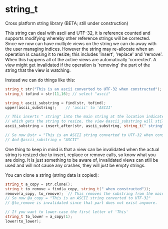# string_t

Cross platform string library (BETA; still under construction)

This string can deal with ascii and UTF-32, it is reference counted and
supports modifying whereby other reference strings will be corrected.
Since we now can have multiple views on the string we can do away with the user
managing indices. However the string may re-allocate when an operation is causing
it to resize; this includes 'insert', 'replace' and 'remove'.
When this happens all of the active views are automatically 'corrected'. A view
might get invalidated if the operation is 'removing' the part of the string that
the view is watching.

Instead we can do things like this:

``` c++
string_t str("This is an ascii converted to UTF-32 when constructed");
string_t tofind = str(11,16); // select "ascii"

string_t ascii_substring = find(str, tofind);
upper(ascii_substring);    // 'ascii' to 'ASCII'

// This inserts " string" into the main string at the location indicated by @ascii_substring
// which gets the string to resize, the view @ascii_substring will still be correct.
ascii_substring = insert_after(str, ascii_substring, string_t(" string"));

// So now @str = "This is an ASCII string converted to UTF-32 when constructed"
// And @ascii_substring = "ASCII"
```

One thing to keep in mind is that a view can be invalidated when the actual string is
resized due to insert, replace or remove calls, so know what you are doing. It is just
something to be aware of, invalidated views can still be used and will not cause any
crashes, they will just be empty strings.

You can clone a string (string data is copied):

``` c++
string_t a_copy = str.clone();
string_t to_remove = find(a_copy, string_t(" when constructed"));
remove(a_copy, to_remove);  // This removes the substring from the main string
// So now @a_copy = "This is an ASCII string converted to UTF-32"
// @to_remove is invalidated since that part does not exist anymore.

// If you want to lower-case the first letter of 'This'
string_t to_lower = a_copy(1);
lower(to_lower);
```
